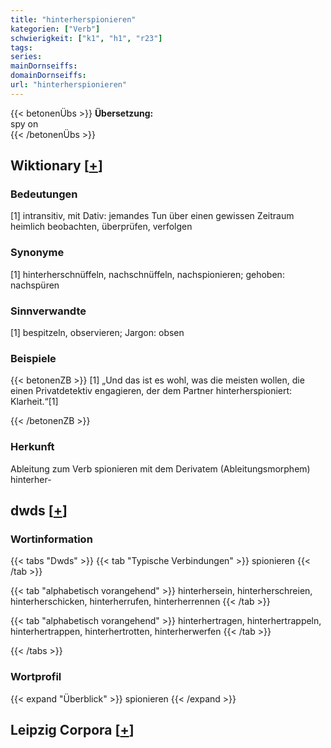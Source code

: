 ```yaml
---
title: "hinterherspionieren"
kategorien: ["Verb"]
schwierigkeit: ["k1", "h1", "r23"]
tags:
series:
mainDornseiffs:
domainDornseiffs:
url: "hinterherspionieren"
---
```


{{< betonenÜbs >}}
**Übersetzung:**  
spy on  
{{< /betonenÜbs >}}

## Wiktionary [[+](https://de.wiktionary.org/wiki/hinterherspionieren)]

### Bedeutungen
[1] intransitiv, mit Dativ: jemandes Tun über einen gewissen Zeitraum heimlich beobachten, überprüfen, verfolgen  

### Synonyme
[1] hinterherschnüffeln, nachschnüffeln, nachspionieren; gehoben: nachspüren  

### Sinnverwandte
[1] bespitzeln, observieren; Jargon: obsen  

### Beispiele
{{< betonenZB >}}
[1] „Und das ist es wohl, was die meisten wollen, die einen Privatdetektiv engagieren, der dem Partner hinterherspioniert: Klarheit.“[1]  

{{< /betonenZB >}}
### Herkunft
Ableitung zum Verb spionieren mit dem Derivatem (Ableitungsmorphem) hinterher-  



## dwds [[+](https://www.dwds.de/wb/hinterherspionieren)]

### Wortinformation
{{< tabs "Dwds" >}}
{{< tab "Typische Verbindungen" >}}
spionieren
{{< /tab >}}

{{< tab "alphabetisch vorangehend" >}}
hinterhersein, hinterherschreien, hinterherschicken, hinterherrufen, hinterherrennen
{{< /tab >}}

{{< tab "alphabetisch vorangehend" >}}
hinterhertragen, hinterhertrappeln, hinterhertrappen, hinterhertrotten, hinterherwerfen
{{< /tab >}}

{{< /tabs >}}

### Wortprofil
{{< expand "Überblick" >}} spionieren {{< /expand >}}

## Leipzig Corpora [[+](https://corpora.uni-leipzig.de/en/res?word=hinterherspionieren&corpusId=deu_newscrawl-public_2018)]

